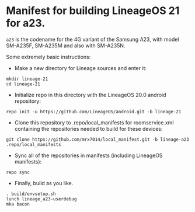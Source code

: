# Manifest for building LineageOS 21 for a23.

`a23` is the codename for the 4G variant of the Samsung A23, with model SM-A235F, SM-A235M and also with SM-A235N.

Some extremely basic instructions:
- Make a new directory for Lineage sources and enter it:
```
mkdir lineage-21
cd lineage-21
```

- Initialize repo in this directory with the LineageOS 20.0 android repository:
```
repo init -u https://github.com/LineageOS/android.git -b lineage-21
```

- Clone this repository to .repo/local_manifests for roomservice.xml containing the repositories needed to build for these devices:
```
git clone https://github.com/mrx7014/local_manifest.git -b lineage-a23 .repo/local_manifests
```

- Sync all of the repositories in manifests (including LineageOS manifests):
```
repo sync
```

- Finally, build as you like.
```
. build/envsetup.sh
lunch lineage_a23-userdebug
mka bacon
```
